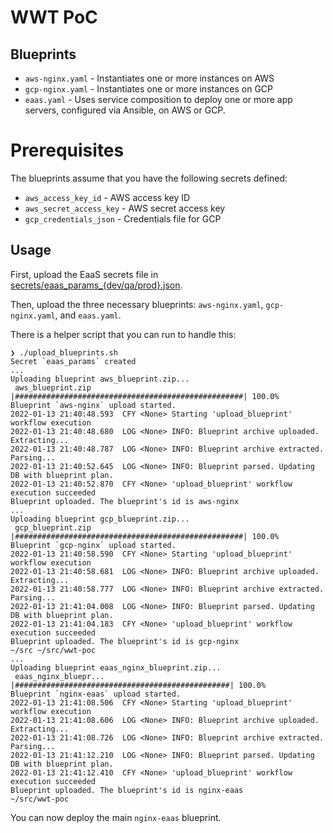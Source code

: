 # WWT PoC

## Blueprints

* `aws-nginx.yaml` - Instantiates one or more instances on AWS
* `gcp-nginx.yaml` - Instantiates one or more instances on GCP
* `eaas.yaml` - Uses service composition to deploy one or more app servers, configured via Ansible, on AWS or GCP.

# Prerequisites

The blueprints assume that you have the following secrets defined:

* `aws_access_key_id` - AWS access key ID
* `aws_secret_access_key` - AWS secret access key
* `gcp_credentials_json` - Credentials file for GCP

## Usage

First, upload the EaaS secrets file in [secrets/eaas_params_{dev/qa/prod}.json](./secrets/eaas_params_dev.json).

Then, upload the three necessary blueprints: `aws-nginx.yaml`, `gcp-nginx.yaml`, and `eaas.yaml`.

There is a helper script that you can run to handle this:

```
❯ ./upload_blueprints.sh
Secret `eaas_params` created
...
Uploading blueprint aws_blueprint.zip...
 aws_blueprint.zip |###################################################| 100.0%
Blueprint `aws-nginx` upload started.
2022-01-13 21:40:48.593  CFY <None> Starting 'upload_blueprint' workflow execution
2022-01-13 21:40:48.680  LOG <None> INFO: Blueprint archive uploaded. Extracting...
2022-01-13 21:40:48.787  LOG <None> INFO: Blueprint archive extracted. Parsing...
2022-01-13 21:40:52.645  LOG <None> INFO: Blueprint parsed. Updating DB with blueprint plan.
2022-01-13 21:40:52.870  CFY <None> 'upload_blueprint' workflow execution succeeded
Blueprint uploaded. The blueprint's id is aws-nginx
...
Uploading blueprint gcp_blueprint.zip...
 gcp_blueprint.zip |###################################################| 100.0%
Blueprint `gcp-nginx` upload started.
2022-01-13 21:40:58.590  CFY <None> Starting 'upload_blueprint' workflow execution
2022-01-13 21:40:58.681  LOG <None> INFO: Blueprint archive uploaded. Extracting...
2022-01-13 21:40:58.777  LOG <None> INFO: Blueprint archive extracted. Parsing...
2022-01-13 21:41:04.008  LOG <None> INFO: Blueprint parsed. Updating DB with blueprint plan.
2022-01-13 21:41:04.183  CFY <None> 'upload_blueprint' workflow execution succeeded
Blueprint uploaded. The blueprint's id is gcp-nginx
~/src ~/src/wwt-poc
...
Uploading blueprint eaas_nginx_blueprint.zip...
 eaas_nginx_bluepr... |################################################| 100.0%
Blueprint `nginx-eaas` upload started.
2022-01-13 21:41:08.506  CFY <None> Starting 'upload_blueprint' workflow execution
2022-01-13 21:41:08.606  LOG <None> INFO: Blueprint archive uploaded. Extracting...
2022-01-13 21:41:08.726  LOG <None> INFO: Blueprint archive extracted. Parsing...
2022-01-13 21:41:12.210  LOG <None> INFO: Blueprint parsed. Updating DB with blueprint plan.
2022-01-13 21:41:12.410  CFY <None> 'upload_blueprint' workflow execution succeeded
Blueprint uploaded. The blueprint's id is nginx-eaas
~/src/wwt-poc
```

You can now deploy the main `nginx-eaas` blueprint.